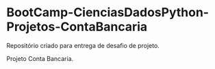 # BootCamp-CienciasDadosPython-Projetos-ContaBancaria

Repositório criado para entrega de desafio de projeto.

Projeto Conta Bancaria.
